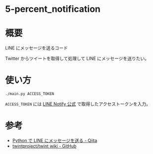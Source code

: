 # 5-percent_notification
# 概要
LINE にメッセージを送るコード

Twitter からツイートを取得して処理して LINE にメッセージを送りたい。

# 使い方
``` bash
./main.py ACCESS_TOKEN
```

`ACCESS_TOKEN` には [LINE Notify 公式](https://notify-bot.line.me/ja/) で取得したアクセストークンを入力。

# 参考
- [Python で LINE にメッセージを送る - Qiita](https://qiita.com/moriita/items/5b199ac6b14ceaa4f7c9)
- [twintproject/twint wiki - GitHub](https://github.com/twintproject/twint/wiki)


